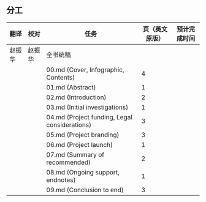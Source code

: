 ## 分工
| 翻译 | 校对  |  任务                                                               | 页（英文原版） | 预计完成时间 |
| ----| -- | ---------------------------------------------------------------- | ------- | ------ |
| 赵振华 | 赵振华   | 全书统稿 |                                                              |         |        |
| |   |  00.md (Cover, Infographic, Contents)| 4 | |
| |  |  01.md (Abstract)      | 1 | |
|  |  |  02.md (Introduction)      | 2 | |
|  |  |  03.md (Initial investigations)      | 1 | |
|  |  |  04.md (Project funding, Legal considerations)      | 3 | |
|  |  |  05.md  (Project branding)     | 3  | |
|  |  |  06.md (Project launch)    | 1 | |
|  |  |  07.md (Summary of recommended)| 2 | |
|  |  |  08.md (Ongoing support, endnotes)| 1 | |
|  |  |  09.md (Conclusion to end)| 3 | |


